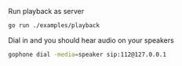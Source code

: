 
Run playback as server
```bash
go run ./examples/playback
```

Dial in and you should hear audio on your speakers
```sh 
gophone dial -media=speaker sip:112@127.0.0.1
```